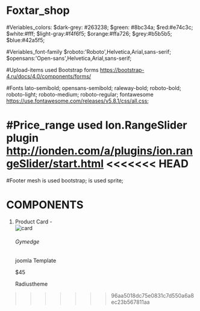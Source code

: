 # Foxtar_shop

#Veriables_colors:
$dark-grey: #263238;
$green: #8bc34a;
$red:#e74c3c;
$white:#fff;
$light-gray:#f4f6f5;
$orange:#ffa726;
$grey:#b5b5b5;
$blue:#42a5f5;

#Veriables_font-family
$roboto:'Roboto',Helvetica,Arial,sans-serif;
$opensans:'Open-sans',Helvetica,Arial,sans-serif;

#Upload-items
used Bootstrap forms <https://bootstrap-4.ru/docs/4.0/components/forms/>

#Fonts
lato-semibold;
opensans-semibold;
raleway-bold;
roboto-bold;
roboto-light;
roboto-medium;
roboto-regular;
fontawesome <https://use.fontawesome.com/releases/v5.8.1/css/all.css>;

#Price_range
used Ion.RangeSlider plugin <http://ionden.com/a/plugins/ion.rangeSlider/start.html>
<<<<<<< HEAD
=======

#Footer
mesh is used bootstrap;
is used sprite;

# COMPONENTS

1. Product Card -
    <div class="product-card">
        <div class="product-card__picture"></div>
        <div class="product-card__label">
            <img src="img/card.png" alt="card">
        </div>
        <div class="product-card__body">
            <div class="product-card__info">
                <h6 class="product__name">
                    Gymedge
                </h6>
                <p class="product__model">
                    joomla Template
                </p>
            </div>
            <div class="product__price">
                <p>$45</p>
            </div>
        </div>
        <div class="seller product-card__seller">
            <div class="seller__info">
                <div class="seller__logo"></div>
                <p class="seller__name">
                    Radiustheme
                </p>
            </div>
            <div class="seller__rating">
                <i class="far fa-star"></i>
                <i class="far fa-star"></i>
                <i class="far fa-star"></i>
                <i class="far fa-star"></i>
                <i class="far fa-star"></i>
            </div>
        </div>
    </div>
>>>>>>> 96aa5018dc75e0831c7d550a6a8ec23b567811aa
